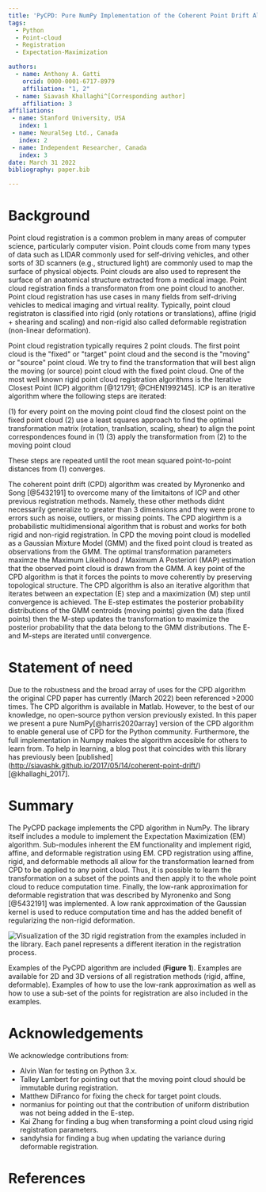 ```yaml
---
title: 'PyCPD: Pure NumPy Implementation of the Coherent Point Drift Algorithm'
tags:
  - Python
  - Point-cloud
  - Registration
  - Expectation-Maximization

authors:
  - name: Anthony A. Gatti 
    orcid: 0000-0001-6717-8979
    affiliation: "1, 2" 
  - name: Siavash Khallaghi^[Corresponding author] 
    affiliation: 3                                    
affiliations:
 - name: Stanford University, USA
   index: 1
 - name: NeuralSeg Ltd., Canada
   index: 2
 - name: Independent Researcher, Canada         
   index: 3
date: March 31 2022
bibliography: paper.bib

---
```


# Background
Point cloud registration is a common problem in many areas of computer science,
particularly computer vision. Point clouds come from many types of data such 
as LIDAR commonly used for self-driving vehicles, and other sorts of 3D scanners 
(e.g., structured light) are commonly used to map the surface of physical objects.
Point clouds are also used to represent the surface of an anatomical structure
extracted from a medical image. Point cloud registration finds a transformaton 
from one point cloud to another. Point cloud registration has use cases in many 
fields from self-driving vehicles to medical imaging and virtual reality. 
Typically, point cloud registraton is classified into rigid (only rotations or
translations), affine (rigid + shearing and scaling) and non-rigid also called 
deformable registration (non-linear deformation). 

Point cloud registration typically requires 2 point clouds. The first point 
cloud is the "fixed" or "target" point cloud and the second is the "moving" 
or "source" point cloud. We try to find the transformation that will best
align the moving (or source) point cloud with the fixed point cloud. One 
of the most well known rigid point cloud registration algorithms is 
the Iterative Closest Point (ICP) algorithm [@121791; @CHEN1992145]. ICP is 
an iterative algorithm where the following steps are iterated: 

  (1) for every point on the moving point cloud find the closest point on the 
  fixed point cloud
  (2) use a least squares approach to find the optimal transformation matrix 
  (rotation, tranlsation, scaling, shear) to align the point correspondences
  found in (1)
  (3) apply the transformation from (2) to the moving point cloud

These steps are repeated until the root mean squared point-to-point distances
from (1) converges. 

The coherent point drift (CPD) algorithm was created by Myronenko and Song 
[@5432191] to overcome many of the limitaitons of ICP and other previous registration
methods. Namely, these other methods didnt necessarily generalize to greater than 
3 dimensions and they were prone to errors such as noise, outliers, or missing 
points. The CPD alogirthm is a probabilistic multidimensional algorithm that is 
robust and works for both rigid and non-rigid registration. In CPD the moving 
point cloud is modelled as a Gaussian Mixture Model (GMM) and the fixed point 
cloud is treated as observations from the GMM. The optimal transformation 
parameters maximze the Maximum Likelihood / Maximum A Posteriori (MAP) 
estimation that the observed point cloud is drawn from the GMM. A key point of
the CPD algorithm is that it forces the points to move coherently by preserving 
topological structure. The CPD algorithm is also an iterative algorithm that 
iterates between an expectation (E) step and a maximization (M) step until 
convergence is achieved. The E-step estimates the posterior probability 
distributions of the GMM centroids (moving points) given the data (fixed 
points) then the M-step updates the transformation to maximize the posterior
probability that the data belong to the GMM distributions. The E- and M-steps 
are iterated until convergence.

# Statement of need
Due to the robustness and the broad array of uses for the CPD algorithm 
the original CPD paper has currently (March 2022) been referenced >2000 
times. The CPD algorithm is available in Matlab. However, to the best of 
our knowledge, no open-source python version previously existed. In this 
paper we present a pure NumPy[@harris2020array] version of the CPD 
algorithm to enable general use of CPD for the Python community. 
Furthermore, the full implementation in Numpy makes the algorithm accesible 
for others to learn from. To help in learning, a blog post that coincides 
with this library has previously been [published]
(http://siavashk.github.io/2017/05/14/coherent-point-drift/)[@khallaghi_2017].

# Summary
The PyCPD package implements the CPD algorithm in NumPy. The library itself 
includes a module to implement the Expectation Maximization (EM) algorithm. 
Sub-modules inherent the EM functionality and implement rigid, affine, and 
deformable registration using EM. CPD registration using affine, rigid, 
and deformable methods all allow for the transformation learned from CPD 
to be applied to any point cloud. Thus, it is possible to learn the 
transformation on a subset of the points and then apply it to the whole 
point cloud to reduce computation time. Finally, the low-rank approximation
for deformable registration that was described by Myronenko and Song 
[@5432191] was implemented. A low rank approximation of the Gaussian kernel 
is used to reduce computation time and has the added benefit of regularizing 
the non-rigid deformation. 

![Visualization of the 3D rigid registration from the examples included in the library. Each panel represents a different iteration in the registration process.](rigid_bunny_3d_registration.tiff)

Examples of the PyCPD algorithm are included (**Figure 1**). Examples are available for
2D and 3D versions of all registration methods (rigid, affine, deformable). 
Examples of how to use the low-rank approximation as well as how to use 
a sub-set of the points for registration are also included in the examples. 


# Acknowledgements

We acknowledge contributions from: 
- Alvin Wan for testing on Python 3.x.
- Talley Lambert for pointing out that the moving point cloud should be immutable during registration.
- Matthew DiFranco for fixing the check for target point clouds.
- normanius for pointing out that the contribution of uniform distribution was not being added in the E-step.
- Kai Zhang for finding a bug when transforming a point cloud using rigid registration parameters.
- sandyhsia for finding a bug when updating the variance during deformable registration.

# References
